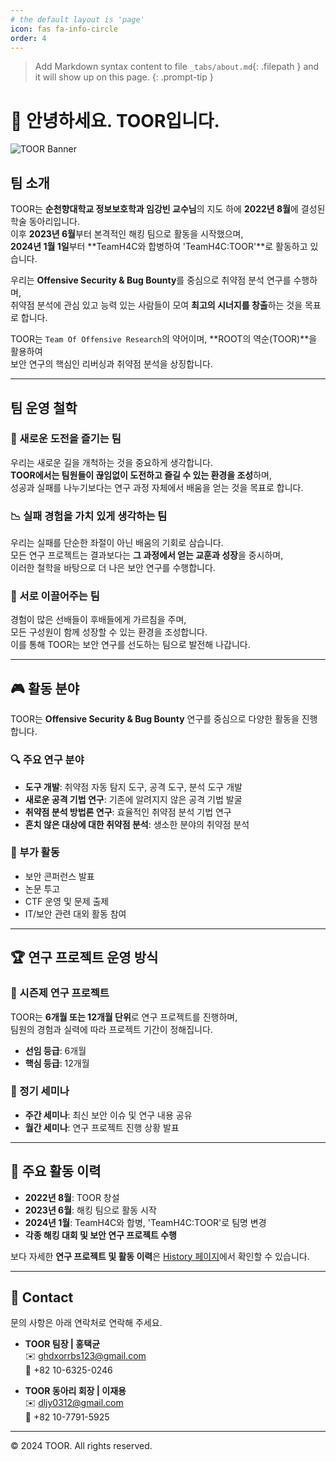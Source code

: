```yaml
---
# the default layout is 'page'
icon: fas fa-info-circle
order: 4
---
```


> Add Markdown syntax content to file `_tabs/about.md`{: .filepath } and it will show up on this page.
{: .prompt-tip }

# 🔎 안녕하세요. TOOR입니다.

![TOOR Banner](https://s3-us-west-2.amazonaws.com/secure.notion-static.com/3bf902c4-03b0-4218-9247-b0c8d315939b/Line_1_(1).png)

## 팀 소개
TOOR는 **순천향대학교 정보보호학과 임강빈 교수님**의 지도 하에 **2022년 8월**에 결성된 학술 동아리입니다.  
이후 **2023년 6월**부터 본격적인 해킹 팀으로 활동을 시작했으며,  
**2024년 1월 1일**부터 **TeamH4C와 합병하여 'TeamH4C:TOOR'**로 활동하고 있습니다.  

우리는 **Offensive Security & Bug Bounty**를 중심으로 취약점 분석 연구를 수행하며,  
취약점 분석에 관심 있고 능력 있는 사람들이 모여 **최고의 시너지를 창출**하는 것을 목표로 합니다.  

TOOR는 `Team Of Offensive Research`의 약어이며, **ROOT의 역순(TOOR)**을 활용하여  
보안 연구의 핵심인 리버싱과 취약점 분석을 상징합니다.

---

## 팀 운영 철학

### 🚀 새로운 도전을 즐기는 팀
우리는 새로운 길을 개척하는 것을 중요하게 생각합니다.  
**TOOR에서는 팀원들이 끊임없이 도전하고 즐길 수 있는 환경을 조성**하며,  
성공과 실패를 나누기보다는 연구 과정 자체에서 배움을 얻는 것을 목표로 합니다.  

### 📉 실패 경험을 가치 있게 생각하는 팀
우리는 실패를 단순한 좌절이 아닌 배움의 기회로 삼습니다.  
모든 연구 프로젝트는 결과보다는 **그 과정에서 얻는 교훈과 성장**을 중시하며,  
이러한 철학을 바탕으로 더 나은 보안 연구를 수행합니다.  

### 🤝 서로 이끌어주는 팀
경험이 많은 선배들이 후배들에게 가르침을 주며,  
모든 구성원이 함께 성장할 수 있는 환경을 조성합니다.  
이를 통해 TOOR는 보안 연구를 선도하는 팀으로 발전해 나갑니다.

---

## 🎮 활동 분야

TOOR는 **Offensive Security & Bug Bounty** 연구를 중심으로 다양한 활동을 진행합니다.

### 🔍 주요 연구 분야
- **도구 개발**: 취약점 자동 탐지 도구, 공격 도구, 분석 도구 개발  
- **새로운 공격 기법 연구**: 기존에 알려지지 않은 공격 기법 발굴  
- **취약점 분석 방법론 연구**: 효율적인 취약점 분석 기법 연구  
- **흔치 않은 대상에 대한 취약점 분석**: 생소한 분야의 취약점 분석  

### 📢 부가 활동
- 보안 콘퍼런스 발표  
- 논문 투고  
- CTF 운영 및 문제 출제  
- IT/보안 관련 대외 활동 참여  

---

## 🏆 연구 프로젝트 운영 방식

### 📅 시즌제 연구 프로젝트
TOOR는 **6개월 또는 12개월 단위**로 연구 프로젝트를 진행하며,  
팀원의 경험과 실력에 따라 프로젝트 기간이 정해집니다.  
- **선임 등급**: 6개월  
- **핵심 등급**: 12개월  

### 🎤 정기 세미나
- **주간 세미나**: 최신 보안 이슈 및 연구 내용 공유  
- **월간 세미나**: 연구 프로젝트 진행 상황 발표  

---

## 📅 주요 활동 이력

- **2022년 8월**: TOOR 창설  
- **2023년 6월**: 해킹 팀으로 활동 시작  
- **2024년 1월**: TeamH4C와 합병, 'TeamH4C:TOOR'로 팀명 변경  
- **각종 해킹 대회 및 보안 연구 프로젝트 수행**  

보다 자세한 **연구 프로젝트 및 활동 이력**은 [History 페이지](/history/)에서 확인할 수 있습니다.

---

## 👋 Contact

문의 사항은 아래 연락처로 연락해 주세요.

- **TOOR 팀장 | 홍택균**  
  ✉️ [ghdxorrbs123@gmail.com](mailto:ghdxorrbs123@gmail.com)  
  📱 +82 10-6325-0246  

- **TOOR 동아리 회장 | 이재용**  
  ✉️ [dljy0312@gmail.com](mailto:dljy0312@gmail.com)  
  📱 +82 10-7791-5925  

---

© 2024 TOOR. All rights reserved.
